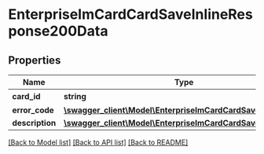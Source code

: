 # EnterpriseImCardCardSaveInlineResponse200Data

## Properties
Name | Type | Description | Notes
------------ | ------------- | ------------- | -------------
**card_id** | **string** | 卡片id | 
**error_code** | [**\swagger_client\Model\EnterpriseImCardCardSaveErrorCode**](EnterpriseImCardCardSaveErrorCode.md) |  | 
**description** | [**\swagger_client\Model\EnterpriseImCardCardSaveDescription**](EnterpriseImCardCardSaveDescription.md) |  | 

[[Back to Model list]](../README.md#documentation-for-models) [[Back to API list]](../README.md#documentation-for-api-endpoints) [[Back to README]](../README.md)

